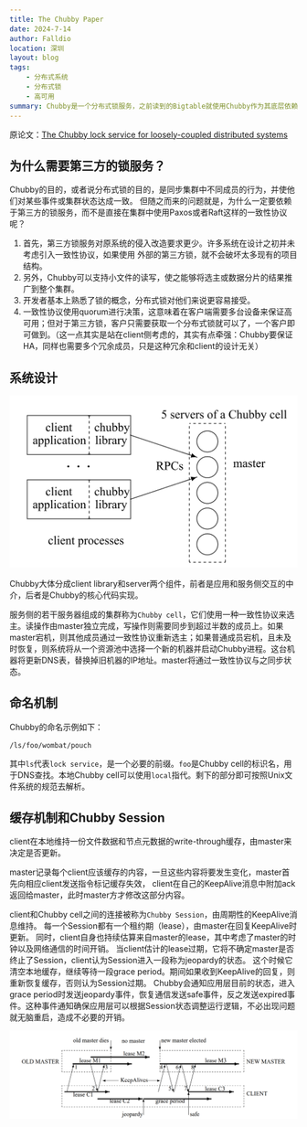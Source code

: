 ```yaml
---
title: The Chubby Paper
date: 2024-7-14
author: Falldio
location: 深圳
layout: blog
tags: 
    - 分布式系统
    - 分布式锁
    - 高可用
summary: Chubby是一个分布式锁服务，之前读到的Bigtable就使用Chubby作为其底层依赖，这篇博客是对Chubby论文的浅读。
---
```


原论文：[The Chubby lock service for loosely-coupled distributed systems](https://www.usenix.org/legacy/event/osdi06/tech/full_papers/burrows/burrows.pdf)

## 为什么需要第三方的锁服务？

Chubby的目的，或者说分布式锁的目的，是同步集群中不同成员的行为，并使他们对某些事件或集群状态达成一致。
但随之而来的问题就是，为什么一定要依赖于第三方的锁服务，而不是直接在集群中使用Paxos或者Raft这样的一致性协议呢？

1. 首先，第三方锁服务对原系统的侵入改造要求更少。许多系统在设计之初并未考虑引入一致性协议，如果使用
外部的第三方锁，就不会破坏太多现有的项目结构。
2. 另外，Chubby可以支持小文件的读写，使之能够将选主或数据分片的结果推广到整个集群。
3. 开发者基本上熟悉了锁的概念，分布式锁对他们来说更容易接受。
4. 一致性协议使用quorum进行决策，这意味着在客户端需要多台设备来保证高可用；但对于第三方锁，客户只需要获取一个分布式锁就可以了，一个客户即可做到。（这一点其实是站在client侧考虑的，其实有点牵强：Chubby要保证HA，同样也需要多个冗余成员，只是这种冗余和client的设计无关）

## 系统设计

![](https://raw.githubusercontent.com/Falldio/pics/main/img/202406301550400.png)

Chubby大体分成client library和server两个组件，前者是应用和服务侧交互的中介，后者是Chubby的核心代码实现。

服务侧的若干服务器组成的集群称为`Chubby cell`，它们使用一种一致性协议来选主。读操作由master独立完成，写操作则需要同步到超过半数的成员上。如果master宕机，则其他成员通过一致性协议重新选主；如果普通成员宕机，且未及时恢复，则系统将从一个资源池中选择一个新的机器并启动Chubby进程。这台机器将更新DNS表，替换掉旧机器的IP地址。master将通过一致性协议与之同步状态。

## 命名机制

Chubby的命名示例如下：

```
/ls/foo/wombat/pouch
```

其中`ls`代表`lock service`，是一个必要的前缀。`foo`是Chubby cell的标识名，用于DNS查找。本地Chubby cell可以使用`local`指代。剩下的部分即可按照Unix文件系统的规范去解析。

## 缓存机制和Chubby Session

client在本地维持一份文件数据和节点元数据的write-through缓存，由master来决定是否更新。

master记录每个client应该缓存的内容，一旦这些内容将要发生变化，master首先向相应client发送指令标记缓存失效，
client在自己的KeepAlive消息中附加ack返回给master，此时master方才修改这部分内容。

client和Chubby cell之间的连接被称为`Chubby Session`，由周期性的KeepAlive消息维持。
每一个Session都有一个租约期（lease），由master在回复KeepAlive时更新。
同时，client自身也持续估算来自master的lease，其中考虑了master的时钟以及网络通信的时间开销。
当client估计的lease过期，它将不确定master是否终止了Session，client认为Session进入一段称为jeopardy的状态。
这个时候它清空本地缓存，继续等待一段grace period。期间如果收到KeepAlive的回复，则重新恢复缓存，否则认为Session过期。
Chubby会通知应用层目前的状态，进入grace period时发送jeopardy事件，恢复通信发送safe事件，反之发送expired事件。这种事件通知确保应用层可以根据Session状态调整运行逻辑，不必出现问题就无脑重启，造成不必要的开销。

![](https://raw.githubusercontent.com/Falldio/pics/main/img/202407141335042.png)

